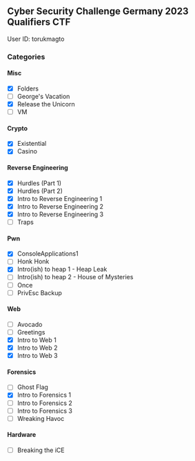 ## Cyber Security Challenge Germany 2023 Qualifiers CTF
User ID: torukmagto 

### Categories

#### Misc
- [x] Folders
- [ ] George's Vacation
- [x] Release the Unicorn
- [ ] VM

#### Crypto
- [x] Existential
- [x] Casino

#### Reverse Engineering
- [x] Hurdles (Part 1)
- [x] Hurdles (Part 2)
- [x] Intro to Reverse Engineering 1
- [x] Intro to Reverse Engineering 2
- [x] Intro to Reverse Engineering 3
- [ ] Traps

#### Pwn
- [x] ConsoleApplications1
- [ ] Honk Honk
- [x] Intro(ish) to heap 1 - Heap Leak
- [ ] Intro(ish) to heap 2 - House of Mysteries
- [ ] Once
- [ ] PrivEsc Backup

#### Web
- [ ] Avocado
- [ ] Greetings
- [x] Intro to Web 1
- [x] Intro to Web 2
- [x] Intro to Web 3

#### Forensics
- [ ] Ghost Flag
- [x] Intro to Forensics 1
- [ ] Intro to Forensics 2
- [ ] Intro to Forensics 3
- [ ] Wreaking Havoc

#### Hardware
- [ ] Breaking the iCE